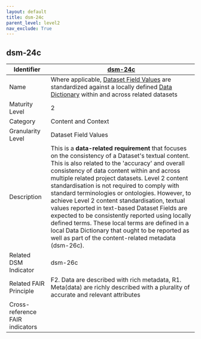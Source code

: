 ```yaml
---
layout: default
title: dsm-24c
parent_level: level2
nav_exclude: True
---
```


## dsm-24c

| Identifier | [dsm-24c](https://github.com/FAIRplus/Data-Maturity/blob/master/docs/_indicators/dsm-24c.md) |
| ---------- | ----------|
| Name | Where applicable, [Dataset Field Values](https://fairplus.github.io/Data-Maturity/docs/Glossary/#dataset-field-values) are standardized against a locally defined [Data Dictionary](https://fairplus.github.io/Data-Maturity/docs/Glossary/#data-dictionary) within and across related datasets |
| Maturity Level | 2 |
| Category | Content and Context |
| Granularity Level | Dataset Field Values |
| Description | This is a **data-related requirement** that focuses on the consistency of a Dataset's textual content. This is also related to the 'accuracy' and overall consistency of data content within and across multiple related project datasets. Level 2 content standardisation is not required to comply with standard terminologies or ontologies. However, to achieve Level 2 content standardisation, textual values reported in text-based Dataset Fields are expected to be consistently reported using locally defined terms. These local terms are defined in a local Data Dictionary that ought to be reported as well as part of the content-related metadata (dsm-26c). |
| Related DSM Indicator | dsm-26c |
| Related FAIR Principle | F2. Data are described with rich metadata, R1. Meta(data) are richly described with a plurality of accurate and relevant attributes |
| Cross-reference FAIR indicators | |
